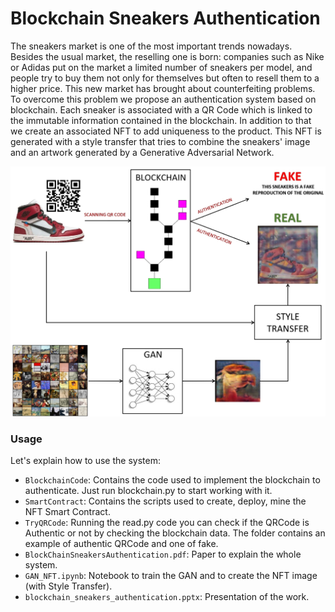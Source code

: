 # Blockchain Sneakers Authentication
The sneakers market is one of the most important trends nowadays. Besides the usual market, the reselling one is born: companies such as Nike or Adidas put on the market a limited number of sneakers per model, and people try to buy them not only for themselves but often to resell them to a higher price. This new market has brought about counterfeiting problems. To overcome this problem we propose an authentication system based on blockchain. Each sneaker is associated with a QR Code which is linked to the immutable information contained in the blockchain. In addition to that we create an associated NFT to add uniqueness to the product. This NFT is generated with a style transfer that tries to combine the sneakers' image and an artwork generated by a Generative Adversarial Network.

![](system.jpg "Logo")


### Usage

Let's explain how to use the system:

* ```BlockchainCode```: Contains the code used to implement the blockchain to authenticate. Just run blockchain.py to start working with it. 
* ```SmartContract```: Contains the scripts used to create, deploy, mine the NFT Smart Contract.
* ```TryQRCode```: Running the read.py code you can check if the QRCode is Authentic or not by checking the blockchain data. The folder contains an example of authentic QRCode and one of fake. 
* ```BlockChainSneakersAuthentication.pdf```: Paper to explain the whole system.
* ```GAN_NFT.ipynb```: Notebook to train the GAN and to create the NFT image (with Style Transfer).
* ```blockchain_sneakers_authentication.pptx```: Presentation of the work. 



